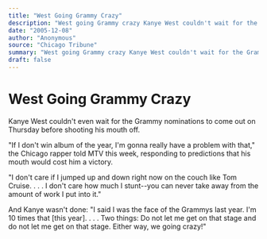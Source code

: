 ```yaml
---
title: "West Going Grammy Crazy"
description: "West going Grammy crazy Kanye West couldn't wait for the Grammy nominations to come out on Thursday before shooting his mouth off. \"If I don't win album of the year, I'm gonna really have a problem wi..."
date: "2005-12-08"
author: "Anonymous"
source: "Chicago Tribune"
summary: "West going Grammy crazy Kanye West couldn't wait for the Grammy nominations to come out on Thursday before shooting his mouth off. \"If I don't win album of the year, I'm gonna really have a problem with that,\" the Chicago rapper told MTV this week, responding to predictions that his mouth would cost him a victory."
draft: false
---
```


# West Going Grammy Crazy

Kanye West couldn't even wait for the Grammy nominations to come out on Thursday before shooting his mouth off.

"If I don't win album of the year, I'm gonna really have a problem with that," the Chicago rapper told MTV this week, responding to predictions that his mouth would cost him a victory.

"I don't care if I jumped up and down right now on the couch like Tom Cruise. . . . I don't care how much I stunt--you can never take away from the amount of work I put into it."

And Kanye wasn't done: "I said I was the face of the Grammys last year. I'm 10 times that [this year]. . . . Two things: Do not let me get on that stage and do not let me get on that stage. Either way, we going crazy!"

